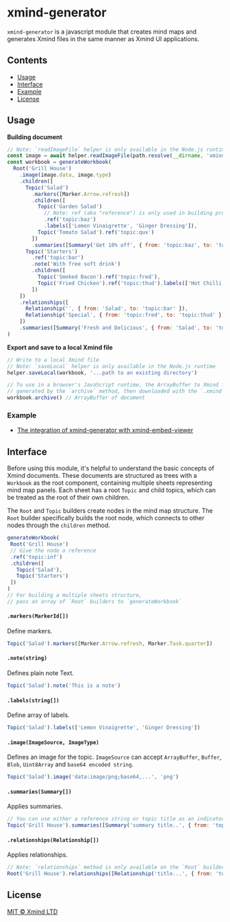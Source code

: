 # xmind-generator

`xmind-generator` is a javascript module that creates mind maps and generates Xmind files in the same manner as Xmind UI applications.

## Contents

<!-- - [Install](#Install) -->
- [Usage](#usage)
- [Interface](#interface)
- [Example](#example)
- [License](#license)

## Usage

**Building document**

```javascript
// Note: `readImageFile` helper is only available in the Node.js runtime
const image = await helper.readImageFile(path.resolve(__dirname, 'xmind.jpeg'))
const workbook = generateWorkbook(
  Root('Grill House')
    .image(image.data, image.type)
    .children([
      Topic('Salad')
        .markers([Marker.Arrow.refresh])
        .children([
          Topic('Garden Salad')
            // Note: ref (aka "reference") is only used in building procedure, is not saved in exported Xmind file.
            .ref('topic:baz')
            .labels(['Lemon Vinaigrette', 'Ginger Dressing']),
          Topic('Tomato Salad').ref('topic:qux')
        ])
        .summaries([Summary('Get 10% off', { from: 'topic:baz', to: 'topic:qux' })]),
      Topic('Starters')
        .ref('topic:bar')
        .note('With free soft drink')
        .children([
          Topic('Smoked Bacon').ref('topic:fred'),
          Topic('Fried Chicken').ref('topic:thud').labels(['Hot Chilli'])
        ])
    ])
    .relationships([
      Relationship('', { from: 'Salad', to: 'topic:bar' }),
      Relationship('Special', { from: 'topic:fred', to: 'topic:thud' })
    ])
    .summaries([Summary('Fresh and Delicious', { from: 'Salad', to: 'topic:bar' })])
)
```

**Export and save to a local Xmind file**
```javascript
// Write to a local Xmind file
// Note: `saveLocal` helper is only available in the Node.js runtime
helper.saveLocal(workbook, '...path to an existing directory')

// To use in a browser's JavaScript runtime, the ArrayBuffer to Xmind file can be
// generated by the `archive` method, then downloaded with the `.xmind` file extension
workbook.archive() // ArrayBuffer of document
```

### Example

- [The integration of xmind-generator with xmind-embed-viewer](examples/integrates-xmind-emebed-viewer/README.md)

## Interface

Before using this module, it's helpful to understand the basic concepts of Xmind documents. These documents are structured as trees with a `Workbook` as the root component, containing multiple sheets representing mind map panels. Each sheet has a root `Topic` and child topics, which can be treated as the root of their own children.

The `Root` and `Topic` builders create nodes in the mind map structure. The `Root` builder specifically builds the root node, which connects to other nodes through the `children` method.

 ```javascript
generateWorkbook(
  Root('Grill House')
  // Give the node a reference
  .ref('topic:inf')
  .children([
    Topic('Salad'),
    Topic('Starters')
  ])
)
// For building a multiple sheets structure,
// pass an array of `Root` builders to `generateWorkbook`
 ```

#### `.markers(MarkerId[])`

Define markers.

```javascript
Topic('Salad').markers([Marker.Arrow.refresh, Marker.Task.quarter])
```

#### `.note(string)`
Defines plain note Text.
```javascript
Topic('Salad').note('This is a note')
```

#### `.labels(string[])`
Define array of labels.
```javascript
Topic('Salad').labels(['Lemon Vinaigrette', 'Ginger Dressing'])
```
#### `.image(ImageSource, ImageType)`
Defines an image for the topic. `ImageSource` can accept `ArrayBuffer`, `Buffer`, `Blob`, `Uint8Array` and `base64 encoded string`.
```javascript
Topic('Salad').image('data:image/png;base64,...', 'png')
```
#### `.summaries(Summary[])`
Applies summaries.
```javascript
// You can use either a reference string or topic title as an indicator, and make sure they are unique.
Topic('Grill House').summaries([Summary('summary title..', { from: 'topic:foo', to: 'topic:bar' })])
```
#### `.relationships(Relationship[])`
Applies relationships.
```javascript
// Note: `relationships` method is only available on the `Root` builder
Root('Grill House').relationships([Relationship('title...', { from: 'topic:foo', to: 'topic:bar' })])
```


## License

[MIT © Xmind LTD](./LICENSE)




